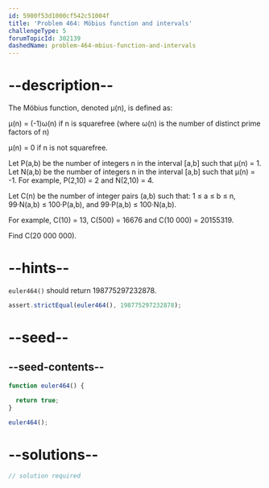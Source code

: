 ```yaml
---
id: 5900f53d1000cf542c51004f
title: 'Problem 464: Möbius function and intervals'
challengeType: 5
forumTopicId: 302139
dashedName: problem-464-mbius-function-and-intervals
---
```


# --description--

The Möbius function, denoted μ(n), is defined as:

μ(n) = (-1)ω(n) if n is squarefree (where ω(n) is the number of distinct prime factors of n)

μ(n) = 0 if n is not squarefree.

Let P(a,b) be the number of integers n in the interval \[a,b] such that μ(n) = 1. Let N(a,b) be the number of integers n in the interval \[a,b] such that μ(n) = -1. For example, P(2,10) = 2 and N(2,10) = 4.

Let C(n) be the number of integer pairs (a,b) such that: 1 ≤ a ≤ b ≤ n, 99·N(a,b) ≤ 100·P(a,b), and 99·P(a,b) ≤ 100·N(a,b).

For example, C(10) = 13, C(500) = 16676 and C(10 000) = 20155319.

Find C(20 000 000).

# --hints--

`euler464()` should return 198775297232878.

```js
assert.strictEqual(euler464(), 198775297232878);
```

# --seed--

## --seed-contents--

```js
function euler464() {

  return true;
}

euler464();
```

# --solutions--

```js
// solution required
```
